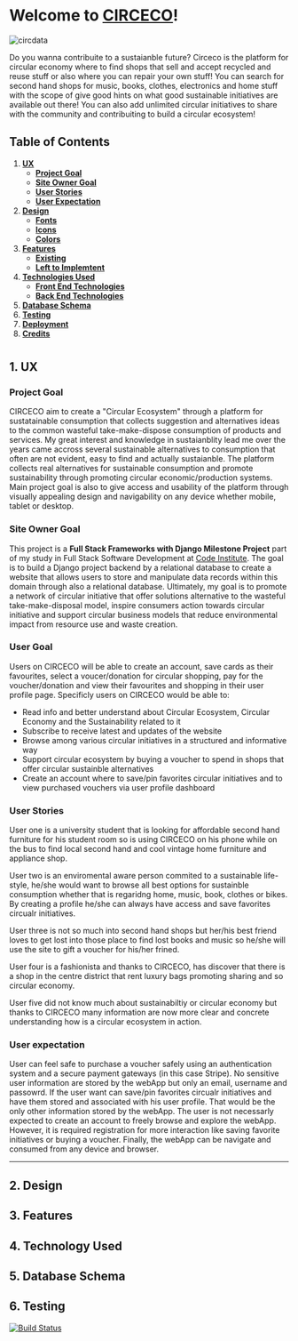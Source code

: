 # Welcome to [CIRCECO](https://circeco-contribuite.herokuapp.com/)!

![circdata](static/img/mockup-mobile.jpg)


Do you wanna contribuite to a sustaianble future? 
Circeco is the platform for circular economy where to find shops that sell and accept recycled and reuse stuff or also where you can repair your own stuff! 
You can search for second hand shops for music, books, clothes, electronics and home stuff with the scope of give good hints on what good sustainable initiatives are available out there! 
You can also add unlimited circular initiatives to share with the community and contribuiting to build a circular ecosystem! 


## Table of Contents
1. [**UX**](#ux)
    - [**Project Goal**](#project-goal)
    - [**Site Owner Goal**](#site-owner-goal)
    - [**User Stories**](#user-stories)
    - [**User Expectation**](#user-expectation)
2. [**Design**](#ux)
    - [**Fonts**](#fonts)
    - [**Icons**](#Icons)
    - [**Colors**](#colors)
3. [**Features**](#features)
    - [**Existing**](#existing)
    - [**Left to Implemtent**](#left-to-implement)
4. [**Technologies Used**](#technologies-used)
    - [**Front End Technologies**](#front-end-technologies)
    - [**Back End Technologies**](#back-end-technologies)
5. [**Database Schema**](#Database-schema)
6. [**Testing**](#testing)
7. [**Deployment**](#deployment)
8. [**Credits**](#credits)
#


## 1. UX 


### Project Goal
CIRCECO aim to create a "Circular Ecosystem" through a platform for sustatainable consumption that collects suggestion and alternatives ideas to the common wasteful take-make-dispose consumption of products and services. 
My great interest and knowledge in sustaianblity lead me over the years came accross several sustainable alternatives to consumption that often are not evident, easy to find and actually sustaianble. 
The platform collects real alternatives for sustainable consumption and promote sustainability through promoting circular economic/production systems. 
Main project goal is also to give access and usability of the platform through visually appealing design and navigability on any device whether mobile, tablet or desktop. 

### Site Owner Goal
This project is a **Full Stack Frameworks with Django Milestone Project** part of my study in Full Stack Software Development at [Code Institute](https://codeinstitute.net/).
The goal is to build a Django project backend by a relational database to create a website that allows users to store and manipulate data records within this domain through also a relational database.
Ultimately, my goal is to promote a network of circular initiative that offer solutions alternative to the wasteful take-make-disposal model, inspire consumers action towards circular initiative 
and support circular business models that reduce environmental impact from resource use and waste creation. 

### User Goal 
Users on CIRCECO will be able to create an account, save cards as their favourites, select a voucer/donation for circular shopping, pay for the voucher/donation and view their favourites and shopping in their user profile page. 
Specificly users on CIRCECO would be able to: 
* Read info and better understand about Circular Ecosystem, Circular Economy and the Sustainability related to it
* Subscribe to receive latest and updates of the website
* Browse among various circular initiatives in a structured and informative way 
* Support circular ecosystem by buying a voucher to spend in shops that offer circular sustainble alternatives 
* Create an account where to save/pin favorites circular initiatives and to view purchased vouchers via user profile dashboard 

### User Stories 
User one is a university student that is looking for affordable second hand furniture for his student room so is using CIRCECO on his phone while on the bus to find local second hand and cool vintage home furniture and appliance shop. 

User two is an enviromental aware person commited to a sustainable life-style, he/she would want to browse all best options for sustainble consumption whether that is regaridng home, music, book, clothes or bikes. 
By creating a profile he/she can always have access and save favorites circualr initiatives. 

User three is not so much into second hand shops but her/his best friend loves to get lost into those place to find lost books and music so he/she will use the site to gift a voucher for his/her frined. 

User four is a fashionista and thanks to CIRCECO, has discover that there is a shop in the centre district that rent luxury bags promoting sharing and so circular economy. 

User five did not know much about sustainabiltiy or circular economy but thanks to CIRCECO many information are now more clear and concrete understanding how is a circular ecosystem in action. 

### User expectation 
User can feel safe to purchase a voucher safely using an authentication system and a secure payment gateways (in this case Stripe). 
No sensitive user information are stored by the webApp but only an email, username and passowrd. 
If the user want can save/pin favorites circualr initiatives and have them stored and associated with his user profile. 
That would be the only other information stored by the webApp. 
The user is not necessarly expected to create an account to freely browse and explore the webApp. 
However, it is required registration for more interaction like saving favorite initiatives or buying a voucher. 
Finally, the webApp can be navigate and consumed from any device and browser. 

---
## 2. Design 


## 3. Features


## 4. Technology Used


## 5. Database Schema 


## 6. Testing 

[![Build Status](https://travis-ci.org/circeco/circeco_django.svg?branch=master)](https://travis-ci.org/circeco/circeco_django) 
